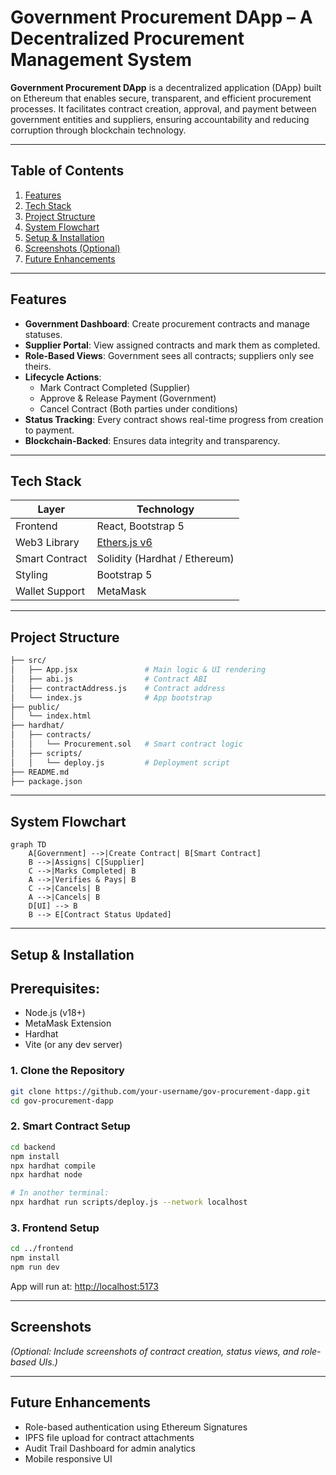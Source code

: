
# Government Procurement DApp – A Decentralized Procurement Management System

**Government Procurement DApp** is a decentralized application (DApp) built on Ethereum that enables secure, transparent, and efficient procurement processes. It facilitates contract creation, approval, and payment between government entities and suppliers, ensuring accountability and reducing corruption through blockchain technology.

---

## Table of Contents

1. [Features](#-features)  
2. [Tech Stack](#-tech-stack)  
3. [Project Structure](#-project-structure)  
4. [ System Flowchart](#-system-flowchart)  
5. [Setup & Installation](#-setup--installation)  
6. [ Screenshots (Optional)](#-screenshots)  
7. [ Future Enhancements](#-future-enhancements)  

---

## Features

- **Government Dashboard**: Create procurement contracts and manage statuses.
- **Supplier Portal**: View assigned contracts and mark them as completed.
- **Role-Based Views**: Government sees all contracts; suppliers only see theirs.
- **Lifecycle Actions**:
  - Mark Contract Completed (Supplier)
  - Approve & Release Payment (Government)
  - Cancel Contract (Both parties under conditions)
- **Status Tracking**: Every contract shows real-time progress from creation to payment.
- **Blockchain-Backed**: Ensures data integrity and transparency.

---

## Tech Stack

| Layer         | Technology                               |
|---------------|-------------------------------------------|
| Frontend      | React, Bootstrap 5                        |
| Web3 Library  | [Ethers.js v6](https://docs.ethers.org/v6/) |
| Smart Contract| Solidity (Hardhat / Ethereum)            |
| Styling       | Bootstrap 5                               |
| Wallet Support| MetaMask                                  |

---

## Project Structure

```bash
├── src/
│   ├── App.jsx               # Main logic & UI rendering
│   ├── abi.js                # Contract ABI
│   ├── contractAddress.js    # Contract address
│   └── index.js              # App bootstrap
├── public/
│   └── index.html
├── hardhat/
│   ├── contracts/
│   │   └── Procurement.sol   # Smart contract logic
│   ├── scripts/
│   │   └── deploy.js         # Deployment script
├── README.md
├── package.json
```

---

## System Flowchart

```mermaid
graph TD
    A[Government] -->|Create Contract| B[Smart Contract]
    B -->|Assigns| C[Supplier]
    C -->|Marks Completed| B
    A -->|Verifies & Pays| B
    C -->|Cancels| B
    A -->|Cancels| B
    D[UI] --> B
    B --> E[Contract Status Updated]
```

---

## Setup & Installation

## Prerequisites:
- Node.js (v18+)
- MetaMask Extension
- Hardhat
- Vite (or any dev server)

### 1. Clone the Repository

```bash
git clone https://github.com/your-username/gov-procurement-dapp.git
cd gov-procurement-dapp
```

### 2. Smart Contract Setup

```bash
cd backend
npm install
npx hardhat compile
npx hardhat node

# In another terminal:
npx hardhat run scripts/deploy.js --network localhost
```

### 3. Frontend Setup

```bash
cd ../frontend
npm install
npm run dev
```

 App will run at: [http://localhost:5173](http://localhost:5173)

---

## Screenshots

*(Optional: Include screenshots of contract creation, status views, and role-based UIs.)*

---

## Future Enhancements

- Role-based authentication using Ethereum Signatures
- IPFS file upload for contract attachments
- Audit Trail Dashboard for admin analytics
- Mobile responsive UI

